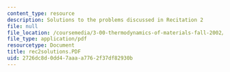 ```yaml
---
content_type: resource
description: Solutions to the problems discussed in Recitation 2
file: null
file_location: /coursemedia/3-00-thermodynamics-of-materials-fall-2002/2726dc8d0dd47aaaa7762f37df82930b_rec2solutions.PDF
file_type: application/pdf
resourcetype: Document
title: rec2solutions.PDF
uid: 2726dc8d-0dd4-7aaa-a776-2f37df82930b
---
```

